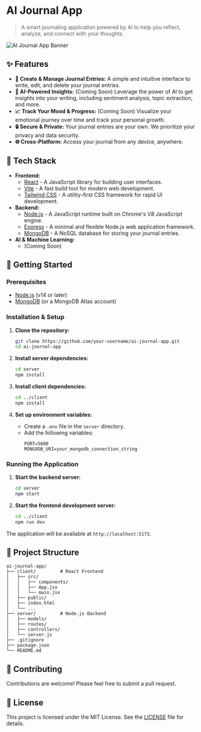 # AI Journal App

> A smart journaling application powered by AI to help you reflect, analyze, and connect with your thoughts.

![AI Journal App Banner](https://i.imgur.com/YOUR_BANNER_IMAGE.png)  <!-- Replace with a relevant banner image -->

## ✨ Features

*   **📝 Create & Manage Journal Entries:** A simple and intuitive interface to write, edit, and delete your journal entries.
*   **🧠 AI-Powered Insights:** (Coming Soon) Leverage the power of AI to get insights into your writing, including sentiment analysis, topic extraction, and more.
*   **📈 Track Your Mood & Progress:** (Coming Soon) Visualize your emotional journey over time and track your personal growth.
*   **🔒 Secure & Private:** Your journal entries are your own. We prioritize your privacy and data security.
*   **🌐 Cross-Platform:** Access your journal from any device, anywhere.

## 🚀 Tech Stack

*   **Frontend:**
    *   [React](https://reactjs.org/) - A JavaScript library for building user interfaces.
    *   [Vite](https://vitejs.dev/) - A fast build tool for modern web development.
    *   [Tailwind CSS](https://tailwindcss.com/) - A utility-first CSS framework for rapid UI development.
*   **Backend:**
    *   [Node.js](https://nodejs.org/) - A JavaScript runtime built on Chrome's V8 JavaScript engine.
    *   [Express](https://expressjs.com/) - A minimal and flexible Node.js web application framework.
    *   [MongoDB](https://www.mongodb.com/) - A NoSQL database for storing your journal entries.
*   **AI & Machine Learning:**
    *   (Coming Soon)

## 🏁 Getting Started

### Prerequisites

*   [Node.js](https://nodejs.org/en/download/) (v14 or later)
*   [MongoDB](https://www.mongodb.com/try/download/community) (or a MongoDB Atlas account)

### Installation & Setup

1.  **Clone the repository:**
    ```sh
    git clone https://github.com/your-username/ai-journal-app.git
    cd ai-journal-app
    ```

2.  **Install server dependencies:**
    ```sh
    cd server
    npm install
    ```

3.  **Install client dependencies:**
    ```sh
    cd ../client
    npm install
    ```

4.  **Set up environment variables:**
    *   Create a `.env` file in the `server` directory.
    *   Add the following variables:
        ```
        PORT=5000
        MONGODB_URI=your_mongodb_connection_string
        ```

### Running the Application

1.  **Start the backend server:**
    ```sh
    cd server
    npm start
    ```

2.  **Start the frontend development server:**
    ```sh
    cd ../client
    npm run dev
    ```

The application will be available at `http://localhost:5173`.

## 📂 Project Structure

```
ai-journal-app/
├── client/         # React Frontend
│   ├── src/
│   │   ├── components/
│   │   ├── App.jsx
│   │   └── main.jsx
│   ├── public/
│   ├── index.html
│   └── ...
├── server/         # Node.js Backend
│   ├── models/
│   ├── routes/
│   ├── controllers/
│   └── server.js
├── .gitignore
├── package.json
└── README.md
```

## 🤝 Contributing

Contributions are welcome! Please feel free to submit a pull request.

## 📝 License

This project is licensed under the MIT License. See the [LICENSE](LICENSE) file for details.

